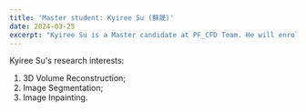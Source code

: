 ```yaml
---
title: 'Master student: Kyiree Su (蘇晟)'
date: 2024-03-25
excerpt: "Kyiree Su is a Master candidate at PF_CFD Team. He will enroll in 2024 fall semester. His research interests are: 3D volume reconstruction and Image processing.<br/><img src='/images/student2.png' width='250px'>"
---
```


Kyiree Su's research interests:

1. 3D Volume Reconstruction;
2. Image Segmentation;
3. Image Inpainting.
